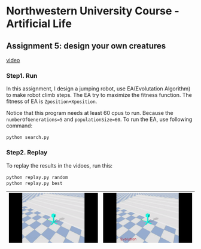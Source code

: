 # Northwestern University Course - Artificial Life

## Assignment 5: design your own creatures

[video](https://youtu.be/tLlP0EKRbAM)

### Step1. Run

  In this assignment, I design a jumping robot, use EA(Evolutation Algorithm) to make robot climb steps. The EA try to maximize the fitness function. The fitness of EA is `Zposition+Xposition`.

  Notice that this program needs at least 60 cpus to run. Because the `numberOfGenerations=5` and `populationSize=60`. To run the EA, use following command: 
  
  ```
  python search.py
  ```

### Step2. Replay
  
  To replay the results in the vidoes, run this:
  
  ```
  python replay.py random
  python replay.py best
  ```

  ![](./Assignment5\data\assignment5-random.gif) | ![](./Assignment5\data\assignment5-evolution.gif)
  :-------------------------:|:-------------------------:

